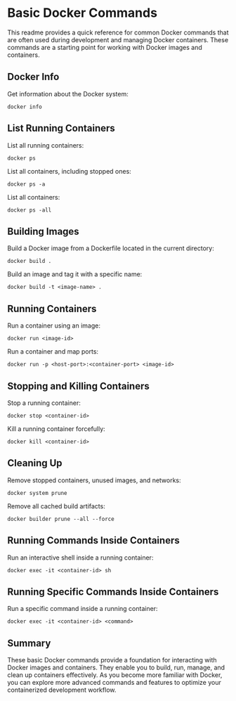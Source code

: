 # Basic Docker Commands

This readme provides a quick reference for common Docker commands that are often used during development and managing Docker containers. These commands are a starting point for working with Docker images and containers.

## Docker Info

Get information about the Docker system:

```
docker info
```

## List Running Containers

List all running containers:

```
docker ps
```

List all containers, including stopped ones:

```
docker ps -a
```

List all containers:

```
docker ps -all
```

## Building Images

Build a Docker image from a Dockerfile located in the current directory:

```
docker build .
```

Build an image and tag it with a specific name:

```
docker build -t <image-name> .
```

## Running Containers

Run a container using an image:

```
docker run <image-id>
```

Run a container and map ports:

```
docker run -p <host-port>:<container-port> <image-id>
```

## Stopping and Killing Containers

Stop a running container:

```
docker stop <container-id>
```

Kill a running container forcefully:

```
docker kill <container-id>
```

## Cleaning Up

Remove stopped containers, unused images, and networks:

```
docker system prune
```

Remove all cached build artifacts:

```
docker builder prune --all --force
```

## Running Commands Inside Containers

Run an interactive shell inside a running container:

```
docker exec -it <container-id> sh
```

## Running Specific Commands Inside Containers

Run a specific command inside a running container:

```
docker exec -it <container-id> <command>
```

## Summary

These basic Docker commands provide a foundation for interacting with Docker images and containers. They enable you to build, run, manage, and clean up containers effectively. As you become more familiar with Docker, you can explore more advanced commands and features to optimize your containerized development workflow.
